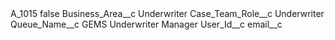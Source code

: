 <?xml version="1.0" encoding="UTF-8"?>
<CustomMetadata xmlns="http://soap.sforce.com/2006/04/metadata" xmlns:xsi="http://www.w3.org/2001/XMLSchema-instance" xmlns:xsd="http://www.w3.org/2001/XMLSchema">
    <label>A_1015</label>
    <protected>false</protected>
    <values>
        <field>Business_Area__c</field>
        <value xsi:type="xsd:string">Underwriter</value>
    </values>
    <values>
        <field>Case_Team_Role__c</field>
        <value xsi:type="xsd:string">Underwriter</value>
    </values>
    <values>
        <field>Queue_Name__c</field>
        <value xsi:type="xsd:string">GEMS Underwriter Manager</value>
    </values>
    <values>
        <field>User_Id__c</field>
        <value xsi:nil="true"/>
    </values>
    <values>
        <field>email__c</field>
        <value xsi:nil="true"/>
    </values>
</CustomMetadata>

